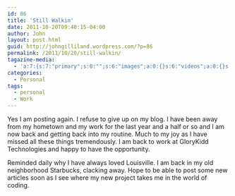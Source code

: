```yaml
---
id: 86
title: 'Still Walkin'
date: 2011-10-20T09:40:15-04:00
author: John
layout: post.html
guid: http://johngilliland.wordpress.com/?p=86
permalink: /2011/10/20/still-walkin/
tagazine-media:
  - 'a:7:{s:7:"primary";s:0:"";s:6:"images";a:0:{}s:6:"videos";a:0:{}s:11:"image_count";s:1:"0";s:6:"author";s:7:"1621794";s:7:"blog_id";s:7:"1553479";s:9:"mod_stamp";s:19:"2011-10-20 16:48:41";}'
categories:
  - Personal
tags:
  - personal
  - Work
---
```

Yes I am posting again. I refuse to give up on my blog. I have been away from my hometown and my work for the last year and a half or so and I am now back and getting back into my routine. Much to my joy as I have missed all these things tremendously. I am back to work at GloryKidd Technologies and happy to have the opportunity.

Reminded daily why I have always loved Louisville. I am back in my old neighborhood Starbucks, clacking away. Hope to be able to post some new articles soon as I see where my new project takes me in the world of coding.
